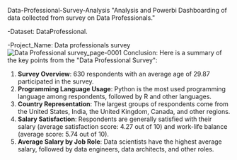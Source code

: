 Data-Professional-Survey-Analysis
"Analysis and Powerbi Dashboarding of data collected from survey on Data Professionals."

-Dataset: DataProfessional.

-Project_Name: Data professionals survey
![Data Professional survey_page-0001](https://github.com/user-attachments/assets/0f33cb0c-6b0f-42e0-ba91-aedfb68e9115)
Conclusion:
Here is a summary of the key points from the "Data Professional Survey":
1. **Survey Overview**: 630 respondents with an average age of 29.87 participated in the survey.
2. **Programming Language Usage**: Python is the most used programming language among respondents, followed by R and other languages.
3. **Country Representation**: The largest groups of respondents come from the United States, India, the United Kingdom, Canada, and other regions.
4. **Salary Satisfaction**: Respondents are generally satisfied with their salary (average satisfaction score: 4.27 out of 10) and work-life balance (average score: 5.74 out of 10).
5. **Average Salary by Job Role**: Data scientists have the highest average salary, followed by data engineers, data architects, and other roles.
